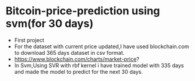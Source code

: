 # Bitcoin-price-prediction using svm(for 30 days)

* First project
* For the dataset with current price updated,I have used blockchain.com to download 365 days dataset in csv format.
* https://www.blockchain.com/charts/market-price?
* In Svm,Using SVR with rbf kernel i have trained model with 335 days and made the model to predict for the next 30 days.  
